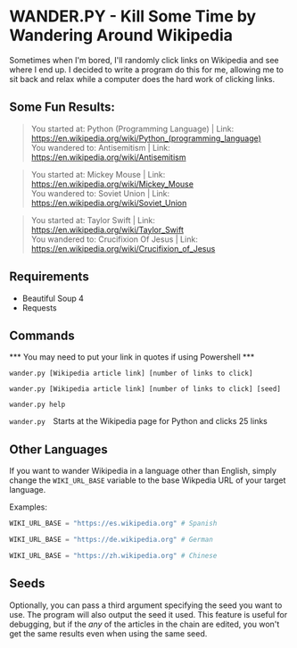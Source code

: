 # WANDER.PY - Kill Some Time by Wandering Around Wikipedia

Sometimes when I'm bored, I'll randomly click links on Wikipedia and see where I end up. I decided to write a program do this for me, 
allowing me to sit back and relax while a computer does the hard work of clicking links.

## Some Fun Results: 
>You started at: Python (Programming Language) | Link: https://en.wikipedia.org/wiki/Python_(programming_language)  
>You wandered to: Antisemitism | Link: https://en.wikipedia.org/wiki/Antisemitism

>You started at: Mickey Mouse | Link: https://en.wikipedia.org/wiki/Mickey_Mouse  
>You wandered to: Soviet Union | Link: https://en.wikipedia.org/wiki/Soviet_Union     

>You started at: Taylor Swift | Link: https://en.wikipedia.org/wiki/Taylor_Swift  
>You wandered to: Crucifixion Of Jesus | Link: https://en.wikipedia.org/wiki/Crucifixion_of_Jesus

## Requirements
* Beautiful Soup 4
* Requests

## Commands

*** You may need to put your link in quotes if using Powershell ***  

`wander.py [Wikipedia article link] [number of links to click]`  

`wander.py [Wikipedia article link] [number of links to click] [seed]`  

`wander.py help`  

`wander.py` Starts at the Wikipedia page for Python and clicks 25 links

## Other Languages

If you want to wander Wikipedia in a language other than English, simply change the ```WIKI_URL_BASE``` variable to the base Wikpedia URL of your target language. 

Examples:  
```python
WIKI_URL_BASE = "https://es.wikipedia.org" # Spanish 
```
```python
WIKI_URL_BASE = "https://de.wikipedia.org" # German  
```
```python
WIKI_URL_BASE = "https://zh.wikipedia.org" # Chinese
``` 

## Seeds
Optionally, you can pass a third argument specifying the seed you want to use. The program will also output the seed it used. This feature is useful for debugging, but if the _any_ of the articles in the chain are edited, you won't get the same results even when using the same seed.